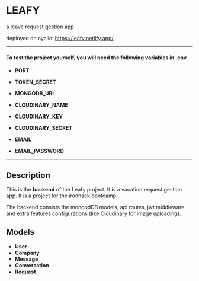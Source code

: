 <!-- create readme based on the project -->

# LEAFY 
a leave request gestion app 

deployed on cyclic: https://leafy.netlify.app/

---

#### To test the project yourself, you will need the following variables in .env

- **PORT**
- **TOKEN_SECRET** 
- **MONGODB_URI** 
- **CLOUDINARY_NAME**
- **CLOUDINARY_KEY** 
- **CLOUDINARY_SECRET** 

- **EMAIL**
- **EMAIL_PASSWORD**

---


## Description

This is the **backend** of the Leafy project. It is a vacation request gestion app. It is a project for the ironhack bootcamp.

The backend consists the mongodDB models, api routes, jwt middleware and extra features configurations (like Cloudinary for image uploading). 


## Models
- **User** 
- **Company** 
- **Message**
- **Conversation**
- **Request**


